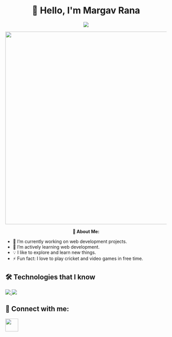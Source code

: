 <h1 align="center"><b>👋 Hello, I'm Margav Rana</b></h1>

<p align="center">
  <img src="https://readme-typing-svg.herokuapp.com?font=Time+New+Roman&color=blue&size=30&center=true&vCenter=true&width=600&height=100&lines=Hello!;Welcome+to+my+gihub+profile">
</p>
<p align="center">
	<picture><img src = "https://media.giphy.com/media/SWoSkN6DxTszqIKEqv/giphy.gif" width = 600px></picture>
</p>
<p align="center">
  <b>🌟 About Me:</b>
  <ul>
    <li>🔭 I’m currently working on web development projects.</li>
    <li>🌱 I’m actively learning web development.</li>
    <li>💡 I like to explore and learn new things.</li>
    <li>⚡ Fun fact: I love to play cricket and video games in free time.</li>
  </ul>
</p>

## 🛠️ Technologies that I know
<p align="left">
  <a href="https://skillicons.dev">
    <img src="https://skillicons.dev/icons?i=html,css,js,react,tailwind,bootstrap" />
    <img src="https://skillicons.dev/icons?i=python,java,cpp,&perline=14" />
  </a>
</p>


## 🔗 Connect with me:
<p align="left">
	<a href="https://www.linkedin.com/in/margav-cse-mr07/" target="blank">
		<img align="center" src="https://www.pinclipart.com/picdir/middle/97-971470_linkedin-linkedin-social-media-icons-clipart.png" height="40" width="40" />
	</a>
</p>
